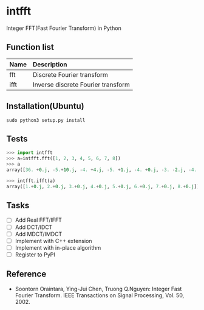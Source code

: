 # intfft
Integer FFT(Fast Fourier Transform) in Python

Function list
------------
|Name|Description|
|:---|:---|
|fft|Discrete Fourier transform|
|ifft|Inverse discrete Fourier transform|

Installation(Ubuntu)
------------
```
sudo python3 setup.py install
```

Tests
------------
```py
>>> import intfft
>>> a=intfft.fft([1, 2, 3, 4, 5, 6, 7, 8])
>>> a
array([36. +0.j, -5.+10.j, -4. +4.j, -5. +1.j, -4. +0.j, -3. -2.j, -4. -4.j, -3. -9.j])

>>> intfft.ifft(a)
array([1.+0.j, 2.+0.j, 3.+0.j, 4.+0.j, 5.+0.j, 6.+0.j, 7.+0.j, 8.+0.j])
```

Tasks
------------
- [ ] Add Real FFT/IFFT
- [ ] Add DCT/IDCT
- [ ] Add MDCT/IMDCT
- [ ] Implement with C++ extension
- [ ] Implement with in-place algorithm
- [ ] Register to PyPI

Reference
------------
- Soontorn Oraintara, Ying-Jui Chen, Truong Q.Nguyen: Integer Fast Fourier Transform. IEEE Transactions on Signal Processing, Vol. 50, 2002.
